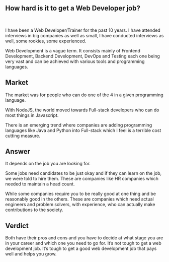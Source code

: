 ## How hard is it to get a Web Developer job?

&nbsp;

I have been a Web Developer/Trainer for the past 10 years. I have attended interviews in big companies as well as small, I have conducted interviews as well, some rookies, some experienced.

Web Development is a vague term. It consists mainly of Frontend Development, Backend Development, DevOps and Testing each one being very vast and can be achieved with various tools and programming languages.

## Market

The market was for people who can do one of the 4 in a given programming language.

With NodeJS, the world moved towards Full-stack developers who can do most things in Javascript.

There is an emerging trend where companies are adding programming languages like Java and Python into Full-stack which I feel is a terrible cost cutting measure.

## Answer

It depends on the job you are looking for.

Some jobs need candidates to be just okay and if they can learn on the job, we were told to hire them. These are companies like HR companies which needed to maintain a head count.

While some companies require you to be really good at one thing and be reasonably good in the others. These are companies which need actual engineers and problem solvers, with experience, who can actually make contributions to the society.

## Verdict

Both have their pros and cons and you have to decide at what stage you are in your career and which one you need to go for. It’s not tough to get a web development job. It’s tough to get a good web development job that pays well and helps you grow.